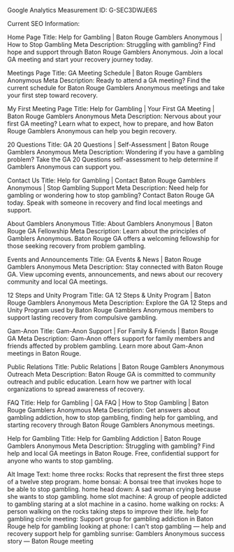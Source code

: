 Google Analytics Measurement ID: G-SEC3DWJE6S

Current SEO Information:

Home Page
Title: Help for Gambling | Baton Rouge Gamblers Anonymous | How to Stop Gambling
Meta Description: Struggling with gambling? Find hope and support through Baton Rouge Gamblers Anonymous. Join a local GA meeting and start your recovery journey today.

Meetings Page
Title: GA Meeting Schedule | Baton Rouge Gamblers Anonymous
Meta Description: Ready to attend a GA meeting? Find the current schedule for Baton Rouge Gamblers Anonymous meetings and take your first step toward recovery.

My First Meeting Page
Title: Help for Gambling | Your First GA Meeting | Baton Rouge Gamblers Anonymous
Meta Description: Nervous about your first GA meeting? Learn what to expect, how to prepare, and how Baton Rouge Gamblers Anonymous can help you begin recovery.

20 Questions
Title: GA 20 Questions | Self-Assessment | Baton Rouge Gamblers Anonymous
Meta Description: Wondering if you have a gambling problem? Take the GA 20 Questions self-assessment to help determine if Gamblers Anonymous can support you.

Contact Us
Title: Help for Gambling | Contact Baton Rouge Gamblers Anonymous | Stop Gambling Support
Meta Description: Need help for gambling or wondering how to stop gambling? Contact Baton Rouge GA today. Speak with someone in recovery and find local meetings and support.

About Gamblers Anonymous
Title: About Gamblers Anonymous | Baton Rouge GA Fellowship
Meta Description: Learn about the principles of Gamblers Anonymous. Baton Rouge GA offers a welcoming fellowship for those seeking recovery from problem gambling.

Events and Announcements
Title: GA Events & News | Baton Rouge Gamblers Anonymous
Meta Description: Stay connected with Baton Rouge GA. View upcoming events, announcements, and news about our recovery community and local GA meetings.

12 Steps and Unity Program
Title: GA 12 Steps & Unity Program | Baton Rouge Gamblers Anonymous
Meta Description: Explore the GA 12 Steps and Unity Program used by Baton Rouge Gamblers Anonymous members to support lasting recovery from compulsive gambling.

Gam-Anon
Title: Gam-Anon Support | For Family & Friends | Baton Rouge GA
Meta Description: Gam-Anon offers support for family members and friends affected by problem gambling. Learn more about Gam-Anon meetings in Baton Rouge.

Public Relations
Title: Public Relations | Baton Rouge Gamblers Anonymous Outreach
Meta Description: Baton Rouge GA is committed to community outreach and public education. Learn how we partner with local organizations to spread awareness of recovery.

FAQ
Title: Help for Gambling | GA FAQ | How to Stop Gambling | Baton Rouge Gamblers Anonymous
Meta Description: Get answers about gambling addiction, how to stop gambling, finding help for gambling, and starting recovery through Baton Rouge Gamblers Anonymous meetings.

Help for Gambling
Title: Help for Gambling Addiction | Baton Rouge Gamblers Anonymous
Meta Description: Struggling with gambling? Find help and local GA meetings in Baton Rouge. Free, confidential support for anyone who wants to stop gambling.

Alt Image Text:
home three rocks: Rocks that represent the first three steps of a twelve step program.
home bonsai: A bonsai tree that invokes hope to be able to stop gambling.
home head down: A sad woman crying because she wants to stop gambling.
home slot machine: A group of people addicted to gambling staring at a slot machine in a casino.
home walking on rocks: A person walking on the rocks taking steps to improve their life.
help for gambling circle meeting: Support group for gambling addiction in Baton Rouge
help for gambling looking at phone: I can't stop gambling — help and recovery support
help for gambling sunrise: Gamblers Anonymous success story — Baton Rouge meeting
